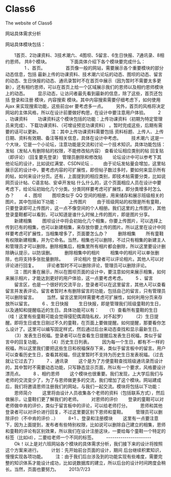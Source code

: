 Class6
======

The website of Class6 


网站具体需求分析

网站具体模块包括：

　　1首页、2功课资料、3技术潮六、4图坝、5留言、6生日快报、7通讯录、8相约恩师。  共8个模块。
　　
　　下面具体介绍下各个模块要完成什么：
　　
　　1 、首页。
　　
　　首页像一般的网站，需要展示各个重要模块的部分动态信息，包括 最新上传的功课资料、技术潮六论坛的动态、图坝的动态、留言的动态、生日快报的动态、通讯录暂时不在首页中展示（因为暂时不需要太多更新），还有相约恩师，可以在首页上给一个区域展示我们的恩师以及相约恩师模块上的动态。
　　显示动态，让访问者最先看到最新的信息，除了这些，首页还包括 登录和注册 模块，内容搜索 模块。其中内容搜索需要仔细考虑下，如何使用 Ajax 来实现搜索功能，这些前台er 要考虑多一点。
　　另外，首页的风格将决定网站的主体风格，所以在设计前要做好构思，在设计中要注意用户体验。
　　2 、功课资料
　　功课资料这个模块包括的功能：上传功课资料（初期为特定管理员来完成）、下载功课资料、（可增设预览功课资料） 。暂时完成这些，后期有需要的话可以更新。
　　注：其中上传功课资料需要包括 资料标题、上传人、上传日期、资料有效期、备注等相关信息，具体在设计中考虑。
　　技术潮六
这是一个大块，它是一个小论坛，注意功能是交流和讨论一个技术知识。具体功能包括：
发帖（发帖人有删除帖的权限，不能修改帖内容）
查看论坛相应类别的帖
回复贴（即评论）（回复要先登录）
管理员删除和修改贴
　　论坛设计中可以参考下其他论坛的设计，比如说红满堂、CSDN论坛 .. 
　　由于论坛发帖量会增加，这里帖展示区的设计中，要考虑内容的可扩展性，即但帖子数过多时，要如何来显示所有的帖，如何来设计分页。还有，上面提到的相应类别，即技术帖需要分类，比如说 网页设计帖、C语言帖、安卓开发帖 什么什么的，这个页面相应人员在设计中要考虑下，给论坛初始化几个分类。分类同样要考虑可扩展性，即分类增多时怎么办？
　　4 、图坝
　　图坝类似于 QQ 空间的相册，用来储存和展示班级相关的图片。其中包括如下功能：
　　上传图片
　　由于班级网站的权限是所有童鞋， 只要登录即可上传图片，这一点不像空间的个人相册。我们这里的上传图片，其他登录童鞋都可以看到，可以知道是谁什么时候上传的图片，即是图片分享。
　　新建相集
　　图坝设计中将会初始化几个相集，你要上传图片，可以选择上传到已有的相集，也可以新建相集，来存放你要上传的图片。所以这里在设计中同样要考虑可扩展性，当相集增多了，页面要怎么办？
　　删除相集
　　所有童鞋有权限新建相集，并为它命名。当然，相集也可以删除，不过只有相集的新建主人和管理员才可以删除。删除相集后，相集里所有相片都会删除，所以这里要设计删除确认提示，以防误删。
　　删除相集中的相片
　　相集中的相片可以单张删除，也将支持多张批量删除。
　　评论相片
 	登录者可以评论相片。其他人可以对评论进行回复。
　　评论者暂时不可以删除评论，管理员可以删除评论。
　　注：图片重在展示，所以在图坝页面的设计中，要注意如何来展示相集，如何来展示相片，才能达到更好的用户体验，这一点要考虑考虑。
　　5 、留言
　　留言区，也是一个很好的交流平台，登录者可以在这里留言，其他人可以查看留言并发表评论。留言者暂时木有删除留言的功能，包括自己的留言，只有管理员可以删除留言。
　　当然，留言这里同样需要考虑可扩展性，如何利用分页来存放所以留言。
　　6 、生日快报
　　生日快报，即是管理我们班级童鞋的生日，以及通知和提醒临近的生日。具体功能可以有：
　　（1）查看所有童鞋的生日（哇！这里有些童鞋可能会觉得侵犯偶滴隐私权，对不起罗）
　　（2）生日提醒。即将生日或生日刚过不久的童鞋，在页面上要做提醒。如何提醒，那要看你怎么设计了。这里可以编写固定样式，然后通过后台来动态查找和显示最新生日。
　　（3）发表生日祝福。登录者可以在查看生日提醒后发表生日祝福，类似于留言中的回复功能。
　　（4）历史生日列表。
　　因为每一个生日，都有不一样的祝福，所以这里我们要把这些生日和祝福保存下来，类似于留言板中的留言。用户可以查看历史生日，查看其祝福，但这里暂时不支持为历史生日发表祝福。（过去就让它过去了）
　　7 、通讯录
　　这个是为了方便童鞋查找班级通讯录而设计的，其中暂时不需要动态功能，只写静态显示页面，所以有一个要求，风格要设计漂亮点。
　　8 、相约恩师
　　这个模块也很重要。我们发现，上大学后我们与老师的交流变少了，为了与恩师做更多的交流，我们增加了这个模块。网站建成后，我们将邀请恩师注册我们的网站，与我们一起交流。模块将包括以下功能：
　　恩师简介
　　这里将由设计人员收集各个老师的资料（包括联系方式），然后做展示，让童鞋们更了解我们的老师。
　　对恩师的评价
　　登录的童鞋可以对老师做中肯的评价，类似于留言板中的评论，可以给老师打分。
　　恩师和其他登录者可以对评价进行回复，不过这里要区别下恩师和童鞋。
　　管理员可以删除评价（不中肯的评价 ..）
　　8+1 、登录和注册模块
　　这里有一点要注意下，因为上面提到，发布者有些特别权限，比如说可以删除自己建立的相集，恩师和童鞋的评论有区别效果，所以我们在设计注册这块，一要给每个童鞋一个特定的标签（比如id），二要给老师一个不同的标签。
　　----------------------
　　Ok！以上是对六班网站各个模块的具体需求分析，我们接下来的设计将按照这个方案来进行。
　　计划：先开始前台页面的设计，期间 后台继续积累知识，慢慢实现各项功能。
　　注：由于我们后台涉及到的功能实现有些难度，需要完整的知识体系才能设计成功，比如说数据库的建立，所以后台的设计时间跨度会稍长。当然，页面也要努力。
　　2013/7/23

